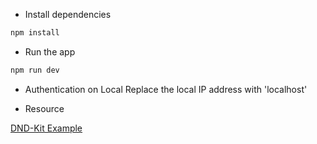 -   Install dependencies

```bash
npm install
```

-   Run the app

```bash
npm run dev
```

-   Authentication on Local
    Replace the local IP address with 'localhost'

-   Resource

[DND-Kit Example](https://github.dev/clauderic/dnd-kit/blob/master/stories/2%20-%20Presets/Sortable/MultipleContainers.tsx)
